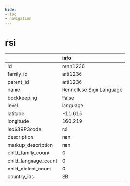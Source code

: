 ```yaml
---
hide:
- toc
- navigation
---
```

# rsi
|                      | info                     |
|:---------------------|:-------------------------|
| id                   | renn1236                 |
| family_id            | arti1236                 |
| parent_id            | arti1236                 |
| name                 | Rennellese Sign Language |
| bookkeeping          | False                    |
| level                | language                 |
| latitude             | -11.615                  |
| longitude            | 160.219                  |
| iso639P3code         | rsi                      |
| description          | nan                      |
| markup_description   | nan                      |
| child_family_count   | 0                        |
| child_language_count | 0                        |
| child_dialect_count  | 0                        |
| country_ids          | SB                       |